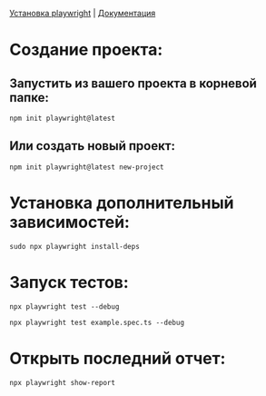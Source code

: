 [Установка playwright](https://www.npmjs.com/package/playwright) | [Документация](https://playwright.dev/docs/intro)

# Создание проекта:
## Запустить из вашего проекта в корневой папке:
`npm init playwright@latest`
## Или создать новый проект:
`npm init playwright@latest new-project`

# Установка дополнительный зависимостей:
`sudo npx playwright install-deps`

# Запуск тестов:
`npx playwright test --debug`

`npx playwright test example.spec.ts --debug`
# Открыть последний отчет:
`npx playwright show-report`